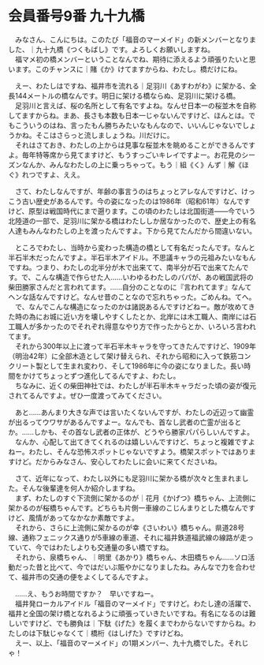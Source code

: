 # 会員番号9番 九十九橋

　みなさん、こんにちは。このたび「福音のマーメイド」の新メンバーとなりました、｜九十九橋《つくもばし》です。よろしくお願いしますね。  
　福マメ初の橋メンバーということなんでね、期待に添えるよう頑張りたいと思います。このチャンスに｜賭《か》けてますからね、わたし。橋だけにね。

　えー、わたしはですね、福井市を流れる｜足羽川《あすわがわ》に架かる、全長144メートルの橋なんです。明日に架ける橋ならぬ、足羽川に架ける橋。  
　足羽川と言えば、桜の名所として有名ですよね。なんせ日本一の桜並木を自称してますからね。まあ、長さも本数も日本一じゃないんですけど、ほんとは。でもこういうのはね、言ったもん勝ちみたいなもんなので、いいんじゃないでしょうかね。そこはさらっと流しましょうね。川だけに。  
　それはさておき、わたしの上からは見事な桜並木を眺めることができるんですよ。毎年特等席から見てますけど、もうすっごいキレイですよー。お花見のシーズンなんか、みんなわたしの上に乗っちゃって。もう｜組《く》んず｜解《ほぐ》れつですよ、ええ。

　さて、わたしなんですが、年齢の事言うのはちょっとアレなんですけど、けっこう古い歴史があるんです。今の姿になったのは1986年（昭和61年）なんですけど、原型は戦国時代にまで遡ります。この頃のわたしは北国街道――今でいう北陸道の一部で、足羽川に架かる橋はわたししか居なかったので、歴史上の有名人達もみんなわたしの上を渡ったんですよ。下から見てたんだから間違いない。

　ところでわたし、当時から変わった構造の橋として有名だったんです。なんと半石半木だったんですよ。半石半木アイドル。不思議キャラの元祖みたいなもんですね。つまり、わたしの北半分が木で出来てて、南半分が石で出来てたんです。で、こんな構造で作らせた人……いわゆるわたしのパパが、あの戦国武将の柴田勝家さんだと言われてます。……自分のことなのに『言われてます』なんてヘンな話なんですけど。なんせ昔のことなので忘れちゃった。ごめんね。てへ。  
　で、なんでこんな構造になったのかは諸説あるんですけどねー。敵が攻めてきた時の為にお城に近い方を壊しやすくしたとか、北岸には木工職人、南岸には石工職人が多かったのでそれぞれ得意なやり方で作ったからとか、いろいろ言われてます。  
　それから300年以上に渡って半石半木キャラを守ってきたんですけど、1909年（明治42年）に全部木造として架け替えられ、それから昭和に入って鉄筋コンクリート製として生まれ変わり、そして1986年に今の姿になりました。長い時間をかけてちょっとずつ進化してるんですよ、わたし。  
　ちなみに、近くの柴田神社では、わたしが半石半木キャラだった頃の姿が復元されてるんですよ。ぜひ一度渡ってみてください。

　あと……あんまり大きな声では言いたくないんですが、わたしの近辺って幽霊が出るってウワサがあるんですよー。なんでも、首なし武者の亡霊が出るとか。……しかも、その首なし武者の正体が、どうやら勝家パパらしいんですよ。  
　なんか、心配して出てきてくれるのは嬉しいんですけど、ちょっと複雑ですよねー。わたし、そんな恐怖スポットじゃないですよう。橋架スポットではありますけど。だからみなさん、安心してわたしに会いに来てくださいね。

　さて、近年になって、わたし以外にも足羽川に架かる橋が次々と生まれました。そんな後輩達を何人か紹介しますね。  
　まず、わたしのすぐ下流側に架かるのが｜花月《かげつ》橋ちゃん、上流側に架かるのが桜橋ちゃんです。どちらも片側一車線のこじんまりとした橋なんですけど、風情があってなかなか素敵ですよ。  
　それから、さらに上流側に架かるのが幸《さいわい》橋ちゃん。県道28号線、通称フェニックス通りが5車線の車道、それに福井鉄道福武線の線路が走っていて、今ではわたしよりも交通量の多い橋ですね。  
　それから、泉橋ちゃん、｜明里《あかり》橋ちゃん、木田橋ちゃん……ソロ活動だった昔と比べて、今ではだいぶ賑やかになりましたね。みんなで力を合わせて、福井市の交通の便をよくしてるんですよ。

　……え、もうお時間ですか？　早いですねー。  
　福井発ローカルアイドル「福音のマーメイド」ですけど。わたし達の活躍で、福井と全国の架け橋となれるように頑張っていきたいですね。有名になるのは難しいですけど、でも勝負は｜下駄《げた》を履くまでわからないですからね。わたしのは下駄じゃなくて｜橋桁《はしげた》ですけどね。  
　えー、以上、「福音のマーメイド」の1期メンバー、九十九橋でした。それじゃ！
